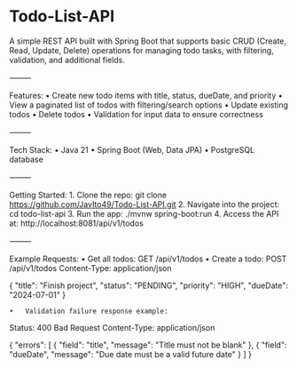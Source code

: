 # Todo-List-API

A simple REST API built with Spring Boot that supports basic CRUD (Create, Read, Update, Delete) operations for managing todo tasks, with filtering, validation, and additional fields.

⸻

Features:
	•	Create new todo items with title, status, dueDate, and priority
	•	View a paginated list of todos with filtering/search options
	•	Update existing todos
	•	Delete todos
	•	Validation for input data to ensure correctness

⸻

Tech Stack:
	•	Java 21
	•	Spring Boot (Web, Data JPA)
	•	PostgreSQL database

⸻

Getting Started:
	1.	Clone the repo: git clone <https://github.com/JavIto49/Todo-List-API.git>
 	2.	Navigate into the project: cd todo-list-api
  	3.	Run the app: ./mvnw spring-boot:run
   	4.	Access the API at: http://localhost:8081/api/v1/todos

⸻

 Example Requests:
	•	Get all todos: GET /api/v1/todos
 	•	Create a todo: 
POST /api/v1/todos
Content-Type: application/json

{
  "title": "Finish project",
  "status": "PENDING",
  "priority": "HIGH",
  "dueDate": "2024-07-01"
}

	•	Validation failure response example:
Status: 400 Bad Request
Content-Type: application/json

{
  "errors": [
    {
      "field": "title",
      "message": "Title must not be blank"
    },
    {
      "field": "dueDate",
      "message": "Due date must be a valid future date"
    }
  ]
}
